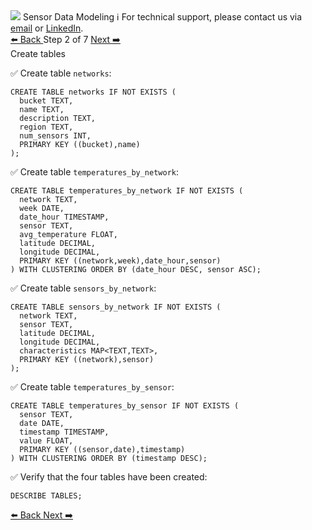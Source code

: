 <!-- TOP -->
<div class="top">
  <img src="https://datastax-academy.github.io/katapod-shared-assets/images/ds-academy-logo.svg" />
  <span class="scenario-title">Sensor Data Modeling</span>
  <span class="scenario-subtitle">ℹ️ For technical support, please contact us via <a href="mailto:aleksandr.volochnev@datastax.com">email</a> or <a href="https://dtsx.io/aleks">LinkedIn</a>.</span> 
</div>

<!-- NAVIGATION -->
<div id="navigation-top" class="navigation-top">
 <a href='command:katapod.loadPage?[{"step":"intro"}]'
   class="btn btn-dark navigation-top-left">⬅️ Back
 </a>
<span class="step-count"> Step 2 of 7</span>
 <a href='command:katapod.loadPage?[{"step":"step3"}]' 
    class="btn btn-dark navigation-top-right">Next ➡️
  </a>
</div>

<!-- CONTENT -->

<div class="step-title">Create tables</div>

✅ Create table `networks`:
```
CREATE TABLE networks IF NOT EXISTS (
  bucket TEXT,
  name TEXT,
  description TEXT,
  region TEXT,
  num_sensors INT,
  PRIMARY KEY ((bucket),name)
);
```

✅ Create table `temperatures_by_network`:
```
CREATE TABLE temperatures_by_network IF NOT EXISTS (
  network TEXT,
  week DATE,
  date_hour TIMESTAMP,
  sensor TEXT,
  avg_temperature FLOAT,
  latitude DECIMAL,
  longitude DECIMAL,
  PRIMARY KEY ((network,week),date_hour,sensor)
) WITH CLUSTERING ORDER BY (date_hour DESC, sensor ASC);
```

✅ Create table `sensors_by_network`:
```
CREATE TABLE sensors_by_network IF NOT EXISTS (
  network TEXT,
  sensor TEXT,
  latitude DECIMAL,
  longitude DECIMAL,
  characteristics MAP<TEXT,TEXT>,
  PRIMARY KEY ((network),sensor)
);
```


✅ Create table `temperatures_by_sensor`:
```
CREATE TABLE temperatures_by_sensor IF NOT EXISTS (
  sensor TEXT,
  date DATE,
  timestamp TIMESTAMP,
  value FLOAT,
  PRIMARY KEY ((sensor,date),timestamp)
) WITH CLUSTERING ORDER BY (timestamp DESC);
```

✅ Verify that the four tables have been created:
```
DESCRIBE TABLES;
```

<!-- NAVIGATION -->
<div id="navigation-bottom" class="navigation-bottom">
 <a href='command:katapod.loadPage?[{"step":"intro"}]'
   class="btn btn-dark navigation-bottom-left">⬅️ Back
 </a>
 <a href='command:katapod.loadPage?[{"step":"step3"}]'
    class="btn btn-dark navigation-bottom-right">Next ➡️
  </a>
</div>
